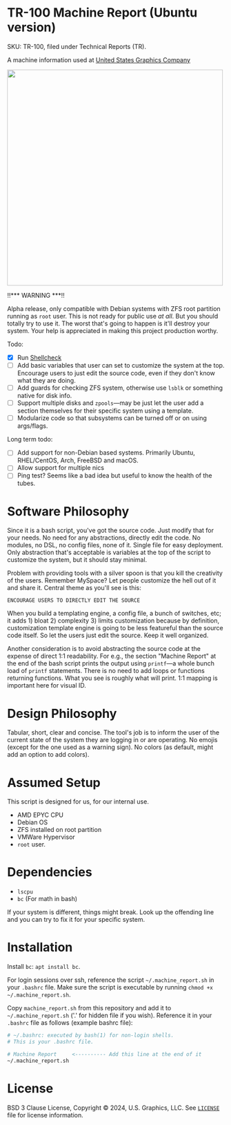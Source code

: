 # TR-100 Machine Report (Ubuntu version)
SKU: TR-100, filed under Technical Reports (TR).

A machine information used at [United States Graphics Company](https://x.com/usgraphics)

<img src="https://github.com/usgraphics/TR-100/assets/8161031/2a8412dd-09de-45ff-8dfb-e5c6b6f19212" width="500" />

‼️*** WARNING ***‼️

Alpha release, only compatible with Debian systems with ZFS root partition running as `root` user. This is not ready for public use *at all*. But you should totally try to use it. The worst that's going to happen is it'll destroy your system. Your help is appreciated in making this project production worthy.

Todo:
- [x] Run [Shellcheck](https://www.shellcheck.net/)
- [ ] Add basic variables that user can set to customize the system at the top. Encourage users to just edit the source code, even if they don't know what they are doing.
- [ ] Add guards for checking ZFS system, otherwise use `lsblk` or something native for disk info.
- [ ] Support multiple disks and `zpools`—may be just let the user add a section themselves for their specific system using a template.
- [ ] Modularize code so that subsystems can be turned off or on using args/flags.

Long term todo:
- [ ] Add support for non-Debian based systems. Primarily Ubuntu, RHEL/CentOS, Arch, FreeBSD and macOS.
- [ ] Allow support for multiple nics
- [ ] Ping test? Seems like a bad idea but useful to know the health of the tubes.

# Software Philosophy
Since it is a bash script, you've got the source code. Just modify that for your needs. No need for any abstractions, directly edit the code. No modules, no DSL, no config files, none of it. Single file for easy deployment. Only abstraction that's acceptable is variables at the top of the script to customize the system, but it should stay minimal. 

Problem with providing tools with a silver spoon is that you kill the creativity of the users. Remember MySpace? Let people customize the hell out of it and share it. Central theme as you'll see is this:

```
ENCOURAGE USERS TO DIRECTLY EDIT THE SOURCE
```

When you build a templating engine, a config file, a bunch of switches, etc; it adds 1) bloat 2) complexity 3) limits customization because by definition, customization template engine is going to be less featureful than the source code itself. So let the users just edit the source. Keep it well organized.

Another consideration is to avoid abstracting the source code at the expense of direct 1:1 readability. For e.g., the section "Machine Report" at the end of the bash script prints the output using `printf`—a whole bunch load of `printf` statements. There is no need to add loops or functions returning functions. What you see is roughly what will print. 1:1 mapping is important here for visual ID.

# Design Philosophy
Tabular, short, clear and concise. The tool's job is to inform the user of the current state of the system they are logging in or are operating. No emojis (except for the one used as a warning sign). No colors (as default, might add an option to add colors).

# Assumed Setup
This script is designed for us, for our internal use.

- AMD EPYC CPU
- Debian OS
- ZFS installed on root partition
- VMWare Hypervisor
- `root` user.

# Dependencies

- `lscpu`
- `bc` (For math in bash)

If your system is different, things might break. Look up the offending line and you can try to fix it for your specific system.

# Installation

Install `bc`: `apt install bc`.

For login sessions over ssh, reference the script `~/.machine_report.sh` in your `.bashrc` file. Make sure the script is executable by running `chmod +x ~/.machine_report.sh`.

Copy `machine_report.sh` from this repository and add it to `~/.machine_report.sh` ('.' for hidden file if you wish). Reference it in your `.bashrc` file as follows (example bashrc file):

```bash
# ~/.bashrc: executed by bash(1) for non-login shells.
# This is your .bashrc file.

# Machine Report     <---------- Add this line at the end of it
~/.machine_report.sh
```

# License
BSD 3 Clause License, Copyright © 2024, U.S. Graphics, LLC. See [`LICENSE`](https://github.com/usgraphics/machine-report-staging/blob/master/LICENSE) file for license information.

